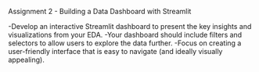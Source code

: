 Assignment 2 - Building a Data Dashboard with Streamlit

-Develop an interactive Streamlit dashboard to present the key insights and visualizations from your EDA.
-Your dashboard should include filters and selectors to allow users to explore the data further.
-Focus on creating a user-friendly interface that is easy to navigate (and ideally visually appealing).
